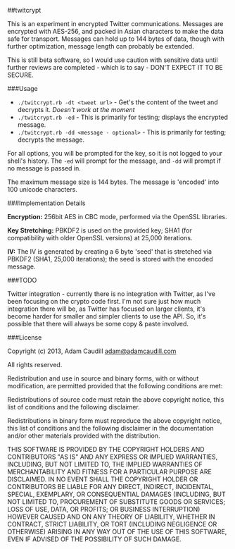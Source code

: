 ##twitcrypt

This is an experiment in encrypted Twitter communications. Messages are encrypted with AES-256, and packed in Asian characters to make the data safe for transport. Messages can hold up to 144 bytes of data, though with further optimization, message length can probably be extended.

This is still beta software, so I would use caution with sensitive data until further reviews are completed - which is to say - DON'T EXPECT IT TO BE SECURE.

###Usage

* `./twitcrypt.rb -dt <tweet url>` - Get's the content of the tweet and decrypts it. *Doesn't work at the moment*
* `./twitcrypt.rb -ed` - This is primarily for testing; displays the encrypted message.
* `./twitcrypt.rb -dd <message - optional>` - This is primarily for testing; decrypts the message.
    
For all options, you will be prompted for the key, so it is not logged to your shell's history. The `-ed` will prompt for the message, and `-dd` will prompt if no message is passed in.

The maximum message size is 144 bytes. The message is 'encoded' into 100 unicode characters.

###Implementation Details

**Encryption:** 256bit AES in CBC mode, performed via the OpenSSL libraries.

**Key Stretching:** PBKDF2 is used on the provided key; SHA1 (for compatibility with older OpenSSL versions) at 25,000 iterations.

**IV:** The IV is generated by creating a 6 byte 'seed' that is stretched via PBKDF2 (SHA1, 25,000 iterations); the seed is stored with the encoded message.

###TODO

Twitter integration - currently there is no integration with Twitter, as I've been focusing on the crypto code first. I'm not sure just how much integration there will be, as Twitter has focused on larger clients, it's become harder for smaller and simpler clients to use the API. So, it's possible that there will always be some copy & paste involved.

###License

Copyright (c) 2013, Adam Caudill <adam@adamcaudill.com>

All rights reserved.

Redistribution and use in source and binary forms, with or without modification, are permitted provided that the following conditions are met:

Redistributions of source code must retain the above copyright notice, this list of conditions and the following disclaimer.

Redistributions in binary form must reproduce the above copyright notice, this list of conditions and the following disclaimer in the documentation and/or other materials provided with the distribution.

THIS SOFTWARE IS PROVIDED BY THE COPYRIGHT HOLDERS AND CONTRIBUTORS "AS IS" AND ANY EXPRESS OR IMPLIED WARRANTIES, INCLUDING, BUT NOT LIMITED TO, THE IMPLIED WARRANTIES OF MERCHANTABILITY AND FITNESS FOR A PARTICULAR PURPOSE ARE DISCLAIMED. IN NO EVENT SHALL THE COPYRIGHT HOLDER OR CONTRIBUTORS BE LIABLE FOR ANY DIRECT, INDIRECT, INCIDENTAL, SPECIAL, EXEMPLARY, OR CONSEQUENTIAL DAMAGES (INCLUDING, BUT NOT LIMITED TO, PROCUREMENT OF SUBSTITUTE GOODS OR SERVICES; LOSS OF USE, DATA, OR PROFITS; OR BUSINESS INTERRUPTION) HOWEVER CAUSED AND ON ANY THEORY OF LIABILITY, WHETHER IN CONTRACT, STRICT LIABILITY, OR TORT (INCLUDING NEGLIGENCE OR OTHERWISE) ARISING IN ANY WAY OUT OF THE USE OF THIS SOFTWARE, EVEN IF ADVISED OF THE POSSIBILITY OF SUCH DAMAGE.
